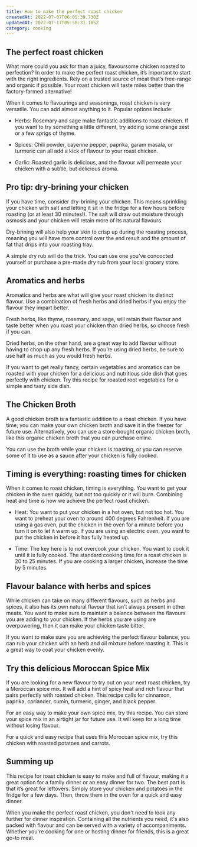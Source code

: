 ```yaml
---
title: How to make the perfect roast chicken
createdAt: 2022-07-07T06:05:39.730Z
updatedAt: 2022-07-17T05:58:31.185Z
category: cooking
---
```


## The perfect roast chicken

What more could you ask for than a juicy, flavoursome chicken roasted to perfection?
In order to make the perfect roast chicken, it’s important to start with the right ingredients. Rely on a trusted source of meat that’s free-range and organic if possible. Your roast chicken will taste miles better than the factory-farmed alternative!

When it comes to flavourings and seasonings, roast chicken is very versatile. You can add almost anything to it. Popular options include:

- Herbs: Rosemary and sage make fantastic additions to roast chicken. If you want to try something a little different, try adding some orange zest or a few sprigs of thyme.

- Spices: Chili powder, cayenne pepper, paprika, garam masala, or turmeric can all add a kick of flavour to your roast chicken.

- Garlic: Roasted garlic is delicious, and the flavour will permeate your chicken with a subtle, but delicious aroma.

## Pro tip: dry-brining your chicken

If you have time, consider dry-brining your chicken. This means sprinkling your chicken with salt and letting it sit in the fridge for a few hours before roasting (or at least 30 minutes!). The salt will draw out moisture through osmosis and your chicken will retain more of its natural flavours.

Dry-brining will also help your skin to crisp up during the roasting process, meaning you will have more control over the end result and the amount of fat that drips into your roasting tray.

A simple dry rub will do the trick. You can use one you’ve concocted yourself or purchase a pre-made dry rub from your local grocery store.

## Aromatics and herbs

Aromatics and herbs are what will give your roast chicken its distinct flavour.
Use a combination of fresh herbs and dried herbs if you enjoy the flavour they impart better.

Fresh herbs, like thyme, rosemary, and sage, will retain their flavour and taste better when you roast your chicken than dried herbs, so choose fresh if you can.

Dried herbs, on the other hand, are a great way to add flavour without having to chop up any fresh herbs. If you’re using dried herbs, be sure to use half as much as you would fresh herbs.

If you want to get really fancy, certain vegetables and aromatics can be roasted with your chicken for a delicious and nutritious side dish that goes perfectly with chicken. Try this recipe for roasted root vegetables for a simple and tasty side dish.

## The Chicken Broth

A good chicken broth is a fantastic addition to a roast chicken. If you have time, you can make your own chicken broth and save it in the freezer for future use. Alternatively, you can use a store-bought organic chicken broth, like this organic chicken broth that you can purchase online.

You can use the broth while your chicken is roasting, or you can reserve some of it to use as a sauce after your chicken is fully cooked.

## Timing is everything: roasting times for chicken

When it comes to roast chicken, timing is everything. You want to get your chicken in the oven quickly, but not too quickly or it will burn.
Combining heat and time is how we achieve the perfect roast chicken.

- Heat: You want to put your chicken in a hot oven, but not too hot. You want to preheat your oven to around 400 degrees Fahrenheit. If you are using a gas oven, put the chicken in the oven for a minute before you turn it on to let it warm up. If you are using an electric oven, you want to put the chicken in before it has fully heated up.

- Time: The key here is to not overcook your chicken. You want to cook it until it is fully cooked. The standard cooking time for a roast chicken is 20 to 25 minutes. If you are cooking a larger chicken, increase the time by 5 minutes.

## Flavour balance with herbs and spices

While chicken can take on many different flavours, such as herbs and spices, it also has its own natural flavour that isn’t always present in other meats. You want to make sure to maintain a balance between the flavours you are adding to your chicken. If the herbs you are using are overpowering, then it can make your chicken taste bitter.

If you want to make sure you are achieving the perfect flavour balance, you can rub your chicken with an herb and oil mixture before roasting it. This is a great way to coat your chicken evenly.

## Try this delicious Moroccan Spice Mix

If you are looking for a new flavour to try out on your next roast chicken, try a Moroccan spice mix. It will add a hint of spicy heat and rich flavour that pairs perfectly with roasted chicken. This recipe calls for cinnamon, paprika, coriander, cumin, turmeric, ginger, and black pepper.

For an easy way to make your own spice mix, try this recipe. You can store your spice mix in an airtight jar for future use. It will keep for a long time without losing flavour.

For a quick and easy recipe that uses this Moroccan spice mix, try this chicken with roasted potatoes and carrots.

## Summing up

This recipe for roast chicken is easy to make and full of flavour, making it a great option for a family dinner or an easy dinner for two. The best part is that it’s great for leftovers. Simply store your chicken and potatoes in the fridge for a few days. Then, throw them in the oven for a quick and easy dinner.

When you make the perfect roast chicken, you don't need to look any further for dinner inspiration. Containing all the nutrients you need, it's also packed with flavour and can be served with a variety of accompaniments. Whether you're cooking for one or hosting dinner for friends, this is a great go-to meal.

